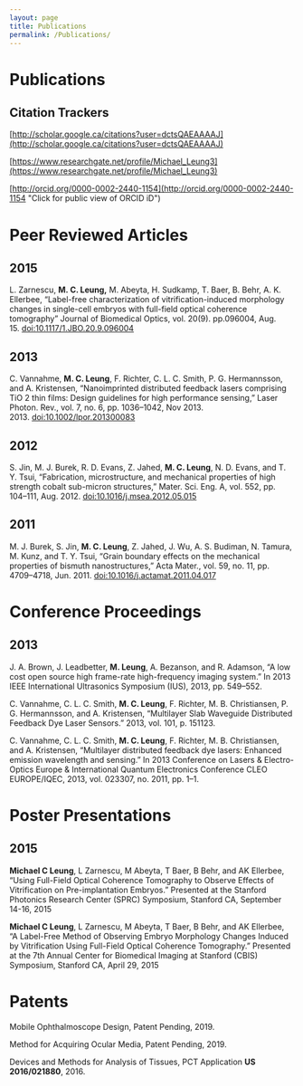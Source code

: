 ```yaml
---
layout: page
title: Publications
permalink: /Publications/
---
```


# Publications

## Citation Trackers

[http://scholar.google.ca/citations?user=dctsQAEAAAAJ](http://scholar.google.ca/citations?user=dctsQAEAAAAJ)

[https://www.researchgate.net/profile/Michael_Leung3](https://www.researchgate.net/profile/Michael_Leung3)

[http://orcid.org/0000-0002-2440-1154](http://orcid.org/0000-0002-2440-1154 "Click for public view of ORCID iD")

# Peer Reviewed Articles

## 2015

L. Zarnescu, **M. C. Leung,** M. Abeyta, H. Sudkamp, T. Baer, B. Behr, A. K. Ellerbee, “Label-free characterization of vitrification-induced morphology changes in single-cell embryos with full-field optical coherence tomography” Journal of Biomedical Optics, vol. 20(9). pp.096004, Aug. 15. [doi:10.1117/1.JBO.20.9.096004](http://dx.doi.org/10.1117/1.JBO.20.9.096004)

## 2013

C. Vannahme, **M. C. Leung**, F. Richter, C. L. C. Smith, P. G. Hermannsson, and A. Kristensen, “Nanoimprinted distributed feedback lasers comprising TiO 2 thin films: Design guidelines for high performance sensing,” Laser Photon. Rev., vol. 7, no. 6, pp. 1036–1042, Nov 2013\. 2013. [doi:10.1002/lpor.201300083](http://dx.doi.org/10.1002/lpor.201300083)

## 2012

S. Jin, M. J. Burek, R. D. Evans, Z. Jahed, **M. C. Leung**, N. D. Evans, and T. Y. Tsui, “Fabrication, microstructure, and mechanical properties of high strength cobalt sub-micron structures,” Mater. Sci. Eng. A, vol. 552, pp. 104–111, Aug. 2012\. [doi:10.1016/j.msea.2012.05.015](http://dx.doi.org/10.1016/j.msea.2012.05.015)

## 2011

M. J. Burek, S. Jin, **M. C. Leung**, Z. Jahed, J. Wu, A. S. Budiman, N. Tamura, M. Kunz, and T. Y. Tsui, “Grain boundary effects on the mechanical properties of bismuth nanostructures,” Acta Mater., vol. 59, no. 11, pp. 4709–4718, Jun. 2011. [doi:10.1016/j.actamat.2011.04.017](http://dx.doi.org/10.1016/j.actamat.2011.04.017)

# Conference Proceedings

## 2013

J. A. Brown, J. Leadbetter, **M. Leung**, A. Bezanson, and R. Adamson, “A low cost open source high frame-rate high-frequency imaging system.” In 2013 IEEE International Ultrasonics Symposium (IUS), 2013, pp. 549–552.

C. Vannahme, C. L. C. Smith, **M. C. Leung**, F. Richter, M. B. Christiansen, P. G. Hermannsson, and A. Kristensen, “Multilayer Slab Waveguide Distributed Feedback Dye Laser Sensors.” 2013, vol. 101, p. 151123.

C. Vannahme, C. L. C. Smith, **M. C. Leung**, F. Richter, M. B. Christiansen, and A. Kristensen, “Multilayer distributed feedback dye lasers: Enhanced emission wavelength and sensing.” In 2013 Conference on Lasers & Electro-Optics Europe & International Quantum Electronics Conference CLEO EUROPE/IQEC, 2013, vol. 023307, no. 2011, pp. 1–1.

# Poster Presentations

## 2015

**Michael C Leung**, L Zarnescu, M Abeyta, T Baer, B Behr, and AK Ellerbee, “Using Full-Field Optical Coherence Tomography to Observe Effects of Vitrification on Pre-implantation Embryos.” Presented at the Stanford Photonics Research Center (SPRC) Symposium, Stanford CA, September 14-16, 2015

**Michael C Leung**, L Zarnescu, M Abeyta, T Baer, B Behr, and AK Ellerbee, “A Label-Free Method of Observing Embryo Morphology Changes Induced by Vitrification Using Full-Field Optical Coherence Tomography.” Presented at the 7th Annual Center for Biomedical Imaging at Stanford (CBIS) Symposium, Stanford CA, April 29, 2015

# Patents

Mobile Ophthalmoscope Design, Patent Pending, 2019.

Method for Acquiring Ocular Media, Patent Pending, 2019.

Devices and Methods for Analysis of Tissues, PCT Application **US 2016/021880**, 2016.
